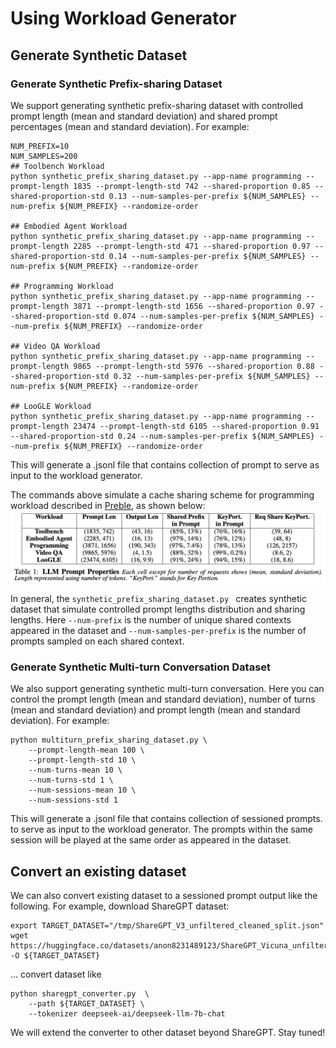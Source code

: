 # Using Workload Generator


## Generate Synthetic Dataset 
### Generate Synthetic Prefix-sharing Dataset

We support generating synthetic prefix-sharing dataset with controlled prompt length (mean and standard deviation) and shared prompt percentages (mean and standard deviation). For example:

```shell
NUM_PREFIX=10
NUM_SAMPLES=200
## Toolbench Workload
python synthetic_prefix_sharing_dataset.py --app-name programming --prompt-length 1835 --prompt-length-std 742 --shared-proportion 0.85 --shared-proportion-std 0.13 --num-samples-per-prefix ${NUM_SAMPLES} --num-prefix ${NUM_PREFIX} --randomize-order

## Embodied Agent Workload
python synthetic_prefix_sharing_dataset.py --app-name programming --prompt-length 2285 --prompt-length-std 471 --shared-proportion 0.97 --shared-proportion-std 0.14 --num-samples-per-prefix ${NUM_SAMPLES} --num-prefix ${NUM_PREFIX} --randomize-order

## Programming Workload
python synthetic_prefix_sharing_dataset.py --app-name programming --prompt-length 3871 --prompt-length-std 1656 --shared-proportion 0.97 --shared-proportion-std 0.074 --num-samples-per-prefix ${NUM_SAMPLES} --num-prefix ${NUM_PREFIX} --randomize-order

## Video QA Workload
python synthetic_prefix_sharing_dataset.py --app-name programming --prompt-length 9865 --prompt-length-std 5976 --shared-proportion 0.88 --shared-proportion-std 0.32 --num-samples-per-prefix ${NUM_SAMPLES} --num-prefix ${NUM_PREFIX} --randomize-order

## LooGLE Workload
python synthetic_prefix_sharing_dataset.py --app-name programming --prompt-length 23474 --prompt-length-std 6105 --shared-proportion 0.91 --shared-proportion-std 0.24 --num-samples-per-prefix ${NUM_SAMPLES} --num-prefix ${NUM_PREFIX} --randomize-order
```

This will generate a .jsonl file that contains collection of prompt to serve as input to the workload generator. 

The commands above simulate a cache sharing scheme for programming workload described in [Preble](https://arxiv.org/pdf/2407.00023), as shown below:
![image](dataset-examples.png)

In general, the ```synthetic_prefix_sharing_dataset.py ``` creates synthetic dataset that simulate controlled prompt lengths distribution and sharing lengths. Here ```--num-prefix``` is the number of unique shared contexts appeared in the dataset and ```--num-samples-per-prefix``` is the number of prompts sampled on each shared context. 


### Generate Synthetic Multi-turn Conversation Dataset
We also support generating synthetic multi-turn conversation. Here you can control the prompt length (mean and standard deviation), number of turns (mean and standard deviation) and prompt length (mean and standard deviation). For example:

```shell
python multiturn_prefix_sharing_dataset.py \
    --prompt-length-mean 100 \
    --prompt-length-std 10 \
    --num-turns-mean 10 \
    --num-turns-std 1 \
    --num-sessions-mean 10 \
    --num-sessions-std 1
```
This will generate a .jsonl file that contains collection of sessioned prompts. to serve as input to the workload generator. The prompts within the same session will be played at the same order as appeared in the dataset. 


## Convert an existing dataset

We can also convert existing dataset to a sessioned prompt output like the following. For example, download ShareGPT dataset:

```shell
export TARGET_DATASET="/tmp/ShareGPT_V3_unfiltered_cleaned_split.json"
wget https://huggingface.co/datasets/anon8231489123/ShareGPT_Vicuna_unfiltered/resolve/main/ShareGPT_V3_unfiltered_cleaned_split.json -O ${TARGET_DATASET}
```

... convert dataset like 

```shell
python sharegpt_converter.py  \
    --path ${TARGET_DATASET} \
    --tokenizer deepseek-ai/deepseek-llm-7b-chat
```
We will extend the converter to other dataset beyond ShareGPT. Stay tuned!